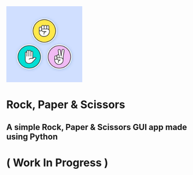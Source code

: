 <img src='assets/icon.jpeg' width=200>

# Rock, Paper & Scissors

## A simple Rock, Paper & Scissors GUI app made using Python

# ( Work In Progress )
